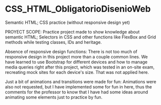# CSS_HTML_ObligatorioDisenioWeb
Semantic HTML; CSS practice (without responsive design yet)

PROYECT SCOPE:
Practice project made to show knowledge about semantic HTML; Selectors in CSS and other functions like FlexBox and Grid methods while testing classes, IDs and heritage.

Absence of responsive design functions:
There is not too much of responsive design in this project more than a couple common lines. We have learned to use Bootstrap for different devices and how to manage media queries right after this project, which was tested in an on-site exam, recreating mock sites for each device's size. That was not applied here.

Just a bit of animations and transitions were made for fun:
Animations were also not requested, but I have implemented some for fun in here, thus the comments for the professor to know that I have had some ideas around animating some elements just to practice by fun.
